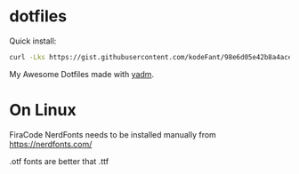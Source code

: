 # dotfiles

Quick install:

```bash
curl -Lks https://gist.githubusercontent.com/kodeFant/98e6d05e42b8a4acedd6ea7aaae26794/raw | /bin/bash
```

My Awesome Dotfiles made with [yadm](https://thelocehiliosan.github.io/yadm/).

# On Linux

FiraCode NerdFonts needs to be installed manually from https://nerdfonts.com/

.otf fonts are better that .ttf
